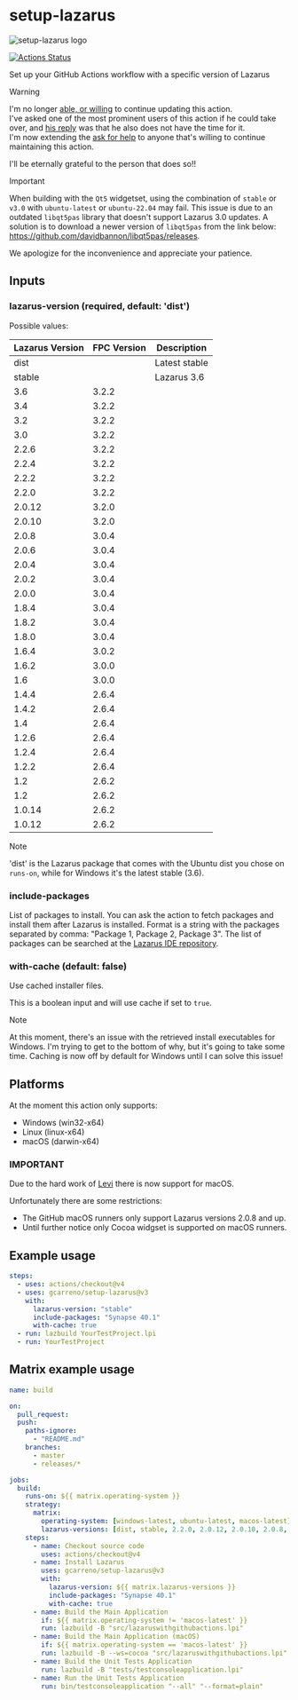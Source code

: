 # setup-lazarus

![setup-lazarus logo](images/setup-lazarus-logo.png)

[![Actions Status](https://github.com/gcarreno/setup-lazarus/workflows/build/badge.svg)](https://github.com/gcarreno/setup-lazarus/actions)

Set up your GitHub Actions workflow with a specific version of Lazarus

> [!WARNING]
> I'm no longer [able, or willing](https://forum.lazarus.freepascal.org/index.php/topic,59533.msg560789.html#msg560789) to continue updating this action.\
> I've asked one of the most prominent users of this action if he could take over, and [his reply](https://forum.lazarus.freepascal.org/index.php/topic,59533.msg561085.html#msg561085) was that he also does not have the time for it.\
> I'm now extending the [ask for help](https://forum.lazarus.freepascal.org/index.php/topic,59533.msg561088.html#msg561088) to anyone that's willing to continue maintaining this action.
>
> I'll be eternally grateful to the person that does so!!

> [!IMPORTANT]
> When building with the `Qt5` widgetset, using the combination of `stable` or
> `v3.0` with `ubuntu-latest` or `ubuntu-22.04` may fail. This issue is due to an
> outdated `libqt5pas` library that doesn't support Lazarus 3.0 updates. A
> solution is to download a newer version of `libqt5pas` from the link below:
> <https://github.com/davidbannon/libqt5pas/releases>.

We apologize for the inconvenience and appreciate your patience.

## Inputs

### lazarus-version (required, default: 'dist')

Possible values:

| Lazarus Version | FPC Version | Description   |
| --------------- | ----------- | ------------- |
| dist            |             | Latest stable |
| stable          |             | Lazarus 3.6   |
| 3.6             | 3.2.2       |               |
| 3.4             | 3.2.2       |               |
| 3.2             | 3.2.2       |               |
| 3.0             | 3.2.2       |               |
| 2.2.6           | 3.2.2       |               |
| 2.2.4           | 3.2.2       |               |
| 2.2.2           | 3.2.2       |               |
| 2.2.0           | 3.2.2       |               |
| 2.0.12          | 3.2.0       |               |
| 2.0.10          | 3.2.0       |               |
| 2.0.8           | 3.0.4       |               |
| 2.0.6           | 3.0.4       |               |
| 2.0.4           | 3.0.4       |               |
| 2.0.2           | 3.0.4       |               |
| 2.0.0           | 3.0.4       |               |
| 1.8.4           | 3.0.4       |               |
| 1.8.2           | 3.0.4       |               |
| 1.8.0           | 3.0.4       |               |
| 1.6.4           | 3.0.2       |               |
| 1.6.2           | 3.0.0       |               |
| 1.6             | 3.0.0       |               |
| 1.4.4           | 2.6.4       |               |
| 1.4.2           | 2.6.4       |               |
| 1.4             | 2.6.4       |               |
| 1.2.6           | 2.6.4       |               |
| 1.2.4           | 2.6.4       |               |
| 1.2.2           | 2.6.4       |               |
| 1.2             | 2.6.2       |               |
| 1.2             | 2.6.2       |               |
| 1.0.14          | 2.6.2       |               |
| 1.0.12          | 2.6.2       |               |

> [!NOTE]
> 'dist' is the Lazarus package that comes with the Ubuntu dist you
> chose on `runs-on`, while for Windows it's the latest stable (3.6).

### include-packages

List of packages to install. You can ask the action to fetch packages and
install them after Lazarus is installed. Format is a string with the packages
separated by comma: "Package 1, Package 2, Package 3". The list of packages can
be searched at the [Lazarus IDE repository](https://packages.lazarus-ide.org).

### with-cache (default: false)

Use cached installer files.

This is a boolean input and will use cache if set to `true`.

> [!NOTE]
> At this moment, there's an issue with the retrieved install executables for Windows.
> I'm trying to get to the bottom of why, but it's going to take some time.
> Caching is now off by default for Windows until I can solve this issue!

## Platforms

At the moment this action only supports:

- Windows (win32-x64)
- Linux (linux-x64)
- macOS (darwin-x64)

### IMPORTANT

Due to the hard work of [Levi](https://github.com/leviable) there is now support for macOS.

Unfortunately there are some restrictions:

- The GitHub macOS runners only support Lazarus versions 2.0.8 and up.
- Until further notice only Cocoa widgset is supported on macOS runners.

## Example usage

```yaml
steps:
  - uses: actions/checkout@v4
  - uses: gcarreno/setup-lazarus@v3
    with:
      lazarus-version: "stable"
      include-packages: "Synapse 40.1"
      with-cache: true
  - run: lazbuild YourTestProject.lpi
  - run: YourTestProject
```

## Matrix example usage

```yaml
name: build

on:
  pull_request:
  push:
    paths-ignore:
      - "README.md"
    branches:
      - master
      - releases/*

jobs:
  build:
    runs-on: ${{ matrix.operating-system }}
    strategy:
      matrix:
        operating-system: [windows-latest, ubuntu-latest, macos-latest]
        lazarus-versions: [dist, stable, 2.2.0, 2.0.12, 2.0.10, 2.0.8, 2.0.6]
    steps:
      - name: Checkout source code
        uses: actions/checkout@v4
      - name: Install Lazarus
        uses: gcarreno/setup-lazarus@v3
        with:
          lazarus-version: ${{ matrix.lazarus-versions }}
          include-packages: "Synapse 40.1"
          with-cache: true
      - name: Build the Main Application
        if: ${{ matrix.operating-system != 'macos-latest' }}
        run: lazbuild -B "src/lazaruswithgithubactions.lpi"
      - name: Build the Main Application (macOS)
        if: ${{ matrix.operating-system == 'macos-latest' }}
        run: lazbuild -B --ws=cocoa "src/lazaruswithgithubactions.lpi"
      - name: Build the Unit Tests Application
        run: lazbuild -B "tests/testconsoleapplication.lpi"
      - name: Run the Unit Tests Application
        run: bin/testconsoleapplication "--all" "--format=plain"
```
